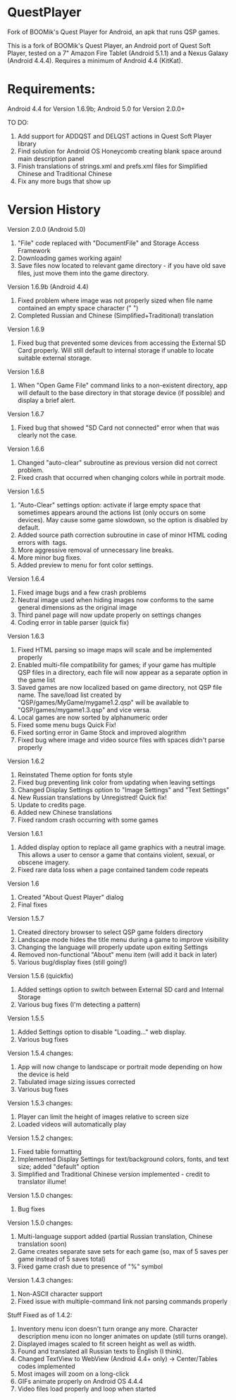 # QuestPlayer
Fork of BOOMik's Quest Player for Android, an apk that runs QSP games.

This is a fork of BOOMik's Quest Player, an Android port of Quest Soft Player, tested on a 7" Amazon Fire Tablet (Android 5.1.1) and a Nexus Galaxy (Android 4.4.4). Requires a minimum of Android 4.4 (KitKat). 

# Requirements:
Android 4.4 for Version 1.6.9b; Android 5.0 for Version 2.0.0+

TO DO:
1. Add support for ADDQST and DELQST actions in Quest Soft Player library
2. Find solution for Android OS Honeycomb creating blank space around main description panel
3. Finish translations of strings.xml and prefs.xml files for Simplified Chinese and Traditional Chinese
4. Fix any more bugs that show up

# Version History

Version 2.0.0 (Android 5.0)
1. "File" code replaced with "DocumentFile" and Storage Access Framework
2. Downloading games working again!
3. Save files now located to relevant game directory - if you have old save files, just move them into the game directory.

Version 1.6.9b (Android 4.4)
1. Fixed problem where image was not properly sized when file name contained an empty space character (" ")
2. Completed Russian and Chinese (Simplified+Traditional) translation

Version 1.6.9
1. Fixed bug that prevented some devices from accessing the External SD Card properly. Will still default to internal storage if unable to locate suitable external storage.

Version 1.6.8
1. When "Open Game File" command links to a non-existent directory, app will default to the base directory in that storage device (if possible) and display a brief alert.

Version 1.6.7
1. Fixed bug that showed "SD Card not connected" error when that was clearly not the case.

Version 1.6.6
1. Changed "auto-clear" subroutine as previous version did not correct problem.
2. Fixed crash that occurred when changing colors while in portrait mode.

Version 1.6.5
1. "Auto-Clear" settings option: activate if large empty space that sometimes appears around the actions list (only occurs on some devices). May cause some game slowdown, so the option is disabled by default.
2. Added source path correction subroutine in case of minor HTML coding errors with <img> tags.
3. More aggressive removal of unnecessary line breaks.
4. More minor bug fixes.
5. Added preview to menu for font color settings.

Version 1.6.4
1. Fixed image bugs and a few crash problems
2. Neutral image used when hiding images now conforms to the same general dimensions as the original image
3. Third panel page will now update properly on settings changes
4. Coding error in table parser (quick fix)

Version 1.6.3
1. Fixed HTML parsing so image maps will scale and be implemented properly
2. Enabled multi-file compatibility for games; if your game has multiple QSP files in a directory, each file will now appear as a separate option in the game list
3. Saved games are now localized based on game directory, not QSP file name. The save/load list created by "QSP/games/MyGame/mygame1.2.qsp" will be available to "QSP/games/mygame1.3.qsp" and vice versa.
4. Local games are now sorted by alphanumeric order
5. Fixed some menu bugs
Quick Fix!
  6. Fixed sorting error in Game Stock and improved alogrithm 
  7. Fixed bug where image and video source files with spaces didn't parse properly

Version 1.6.2
1. Reinstated Theme option for fonts style
2. Fixed bug preventing link color from updating when leaving settings
3. Changed Display Settings option to "Image Settings" and "Text Settings"
4. New Russian translations by Unregistred!
Quick fix!
  5. Update to credits page.
  6. Added new Chinese translations
  7. Fixed random crash occurring with some games

Version 1.6.1
1. Added display option to replace all game graphics with a neutral image. This allows a user to censor a game that contains violent, sexual, or obscene imagery.
2. Fixed rare data loss when a page contained tandem code repeats

Version 1.6
1. Created "About Quest Player" dialog
2. Final fixes

Version 1.5.7
1. Created directory browser to select QSP game folders directory
2. Landscape mode hides the title menu during a game to improve visibility
3. Changing the language will properly update upon exiting Settings
4. Removed non-functional "About" menu item (will add it back in later)
5. Various bug/display fixes (still going!)

Version 1.5.6 (quickfix)
1. Added settings option to switch between External SD card and Internal Storage
2. Various bug fixes (I'm detecting a pattern)

Version 1.5.5
1. Added Settings option to disable "Loading..." web display.
2. Various bug fixes

Version 1.5.4 changes:
1. App will now change to landscape or portrait mode depending on how the device is held
2. Tabulated image sizing issues corrected
3. Various bug fixes

Version 1.5.3 changes:
1. Player can limit the height of images relative to screen size
2. Loaded videos will automatically play

Version 1.5.2 changes:
1. Fixed table formatting
2. Implemented Display Settings for text/background colors, fonts, and text size; added "default" option
3. Simplified and Traditional Chinese version implemented - credit to translator illume!

Version 1.5.0 changes:
1. Bug fixes

Version 1.5.0 changes:
1. Multi-language support added (partial Russian translation, Chinese translation soon)
2. Game creates separate save sets for each game (so, max of 5 saves per game instead of 5 saves total)
3. Fixed game crash due to presence of "%" symbol

Version 1.4.3 changes:
1. Non-ASCII character support
2. Fixed issue with multiple-command link not parsing commands properly

Stuff Fixed as of 1.4.2:
1. Inventory menu icon doesn't turn orange any more. Character description menu icon no longer animates on update (still turns orange).
2. Displayed images scaled to fit screen height as well as width.
3. Found and translated all Russian texts to English (I think).
4. Changed TextView to WebView (Android 4.4+ only) -> Center/Tables codes implemented
5. Most images will zoom on a long-click
6. GIFs animate properly on Android OS 4.4.4
7. Video files load properly and loop when started

